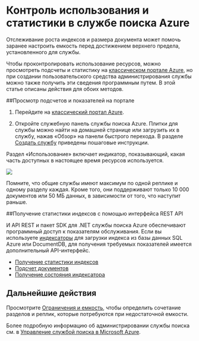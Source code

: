 <properties 
   pageTitle="Мониторинг использования и статистики в службе Поиск Azure | Microsoft Azure | Размещенная облачная служба поиска" 
   description="Отслеживайте потребление ресурсов и размера индексов для Поиска Azure, размещенной облачной службы поиска в Microsoft Azure." 
   services="search" 
   documentationCenter="" 
   authors="HeidiSteen" 
   manager="mblythe" 
   editor=""
   tags="azure-portal"/>

<tags
   ms.service="search"
   ms.devlang="na"
   ms.topic="article"
   ms.tgt_pltfrm="na"
   ms.workload="required" 
   ms.date="11/04/2015"
   ms.author="heidist"/>

# Контроль использования и статистики в службе поиска Azure

Отслеживание роста индексов и размера документа может помочь заранее настроить емкость перед достижением верхнего предела, установленного для службы.

Чтобы проконтролировать использование ресурсов, можно просмотреть подсчеты и статистику на [классическом портале Azure](https://portal.azure.com), но при создании пользовательского средства администрирования службы можно также получить эти сведения программным путем. В этой статье описаны действия для обоих методов.

##Просмотр подсчетов и показателей на портале 

1. Перейдите на [классический портал Azure](https://portal.azure.com). 

2. Откройте служебную панель службы поиска Azure. Плитки для службы можно найти на домашней странице или загрузить их в службу, нажав «Обзор» на панели быстрого перехода. В разделе [Создать службу](search-create-service-portal.md) приведены пошаговые инструкции.

Раздел «Использование» включает индикатор, показывающий, какая часть доступных в настоящее время ресурсов используется.

  ![][1]

Помните, что общие службы имеют максимум по одной реплике и одному разделу каждая. Кроме того, они поддерживают только 10 000 документов или 50 МБ данных, в зависимости от того, что наступит раньше.

##Получение статистики индексов с помощью интерфейса REST API

И API REST и пакет SDK для .NET службы поиска Azure обеспечивают программный доступ к показателям обслуживания. Если вы используете [индексаторы](https://msdn.microsoft.com/library/azure/dn946891.aspx) для загрузки индекса из базы данных SQL Azure или DocumentDB, для получения требуемых показателей имеется дополнительный API-интерфейс.

  + [Получение статистики индексов](https://msdn.microsoft.com/library/azure/dn798942.aspx)
  + [Подсчет документов](https://msdn.microsoft.com/library/azure/dn798924.aspx)
  + [Получение состояния индексатора](https://msdn.microsoft.com/library/azure/dn946884.aspx)

## Дальнейшие действия

Просмотрите [Ограничения и емкость](search-limits-quotas-capacity.md), чтобы определить сочетание разделов и реплик, которые потребуются при недостаточной емкости.

Более подробную информацию об администрировании службы поиска см. в [Управление службой поиска в Microsoft Azure](search-manage.md).

<!--Image references-->
[1]: ./media/search-monitor-usage/AzureSearch-Monitor1.PNG




 

<!---HONumber=AcomDC_1203_2015-->